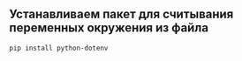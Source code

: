 ## Устанавливаем пакет для считывания переменных окружения из файла
```
pip install python-dotenv
```
